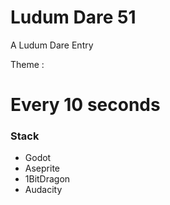 Ludum Dare 51
=============

A Ludum Dare Entry

Theme :

# Every 10 seconds

### Stack

* Godot
* Aseprite
* 1BitDragon
* Audacity
